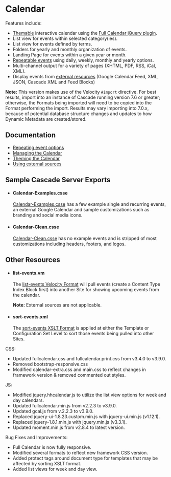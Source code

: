 # Calendar

Features include:

- [Themable](docs/theming.md) interactive calendar using the [Full Calendar jQuery plugin](http://arshaw.com/fullcalendar/).
- List view for events within selected category(ies).
- List view for events defined by terms.
- Folders for yearly and monthly organization of events.
- Landing Page for events within a given year or month.
- [Repeatable events](docs/repeat-options.md) using daily, weekly, monthly and yearly options.
- Multi-channel output for a variety of pages (XHTML, PDF, RSS, iCal, XML).
- Display events from [external resources](docs/external-sources.md) (Google Calendar Feed, XML, JSON, Cascade XML and Feed Blocks)

**Note:** This version makes use of the Velocity `#import` directive. For best results, import into an instance of Cascade running version 7.6 or greater; otherwise, the Formats being imported will need to be copied into the Format performing the import. Results may vary importing into 7.0.x, because of potential database structure changes and updates to how Dynamic Metadata are created/stored.

## Documentation

- [Repeating event options](docs/repeat-options.md)
- [Managing the Calendar](docs/managing-the-calendar.md)
- [Theming the Calendar](docs/theming.md)
- [Using external sources](docs/external-sources.md)


## Sample Cascade Server Exports
- #### Calendar-Examples.csse

  [Calendar-Examples.csse](Calendar-Examples.csse) has a few example single and recurring events, an external Google Calendar and sample customizations such as branding and social media icons.

  
- #### Calendar-Clean.csse

  [Calendar-Clean.csse](Calendar-Clean.csse) has no example events and is stripped of most customizations including headers, footers, and logos.

  
## Other Resources
- #### list-events.vm

  The [list-events Velocity Format](list-events.vm) will pull events (create a Content Type Index Block first) into another Site for showing upcoming events from the calendar. 

  **Note:** External sources are not applicable.

- #### sort-events.xml

  The [sort-events XSLT Format](sort-events.xml) is applied at either the Template or Configuration Set Level to sort those events being pulled into other Sites.

CSS:
- Updated fullcalendar.css and fullcalendar.print.css from v3.4.0 to v3.9.0.
- Removed bootstrap-responsive.css
- Modified calendar-extra.css and main.css to reflect changes in framework version & removed commented out styles.

JS:
- Modified jquery.hhcalendar.js to utilize the list view options for week and day calendars.
- Updated fullcalendar.min.js from v2.2.3 to v3.9.0.
- Updated gcal.js from v.2.2.3 to v3.9.0.
- Replaced jquery-ui-1.8.23.custom.min.js with jquery-ui.min.js (v1.12.1).
- Replaced jquery-1.8.1.min.js with jquery.min.js (v3.3.1).
- Updated moment.min.js from v2.8.4 to latest version.


Bug Fixes and Improvements:
- Full Calendar is now fully responsive.
- Modified several formats to reflect new framework CSS version.
- Added protect tags around document type for templates that may be affected by sorting XSLT format.
- Added list views for week and day view.





